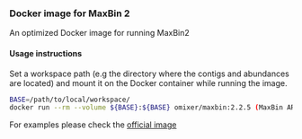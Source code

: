 ### Docker image for MaxBin 2

An optimized Docker image for running MaxBin2

#### Usage instructions

Set a workspace path (e.g the directory where the contigs and abundances are located) 
and mount it on the Docker container while running the image.

```bash
BASE=/path/to/local/workspace/
docker run --rm --volume ${BASE}:${BASE} omixer/maxbin:2.2.5 (MaxBin ARGS)
```

For examples please check the [official image](https://hub.docker.com/r/karlon27/maxbin/)
